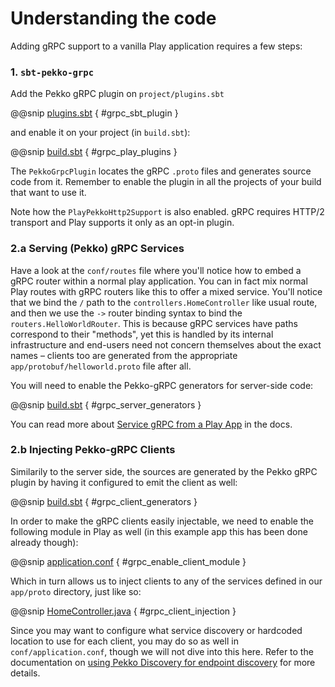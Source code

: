 # Understanding the code

Adding gRPC support to a vanilla Play application requires a few steps:

### 1. `sbt-pekko-grpc`

Add the Pekko gRPC plugin on `project/plugins.sbt`

@@snip [plugins.sbt](../../../../project/plugins.sbt) { #grpc_sbt_plugin }

and enable it on your project (in `build.sbt`):

@@snip [build.sbt](../../../../build.sbt) { #grpc_play_plugins }

The `PekkoGrpcPlugin` locates the gRPC `.proto` files and generates source code from it. Remember to enable the plugin
in all the projects of your build that want to use it.

Note how the `PlayPekkoHttp2Support` is also enabled. gRPC requires HTTP/2 transport and Play supports it only as an opt-in plugin.


### 2.a Serving (Pekko) gRPC Services

Have a look at the `conf/routes` file where you'll notice how to embed a gRPC router within a normal play application.
You can in fact mix normal Play routes with gRPC routers like this to offer a mixed service. You'll notice that we
bind the `/` path to the `controllers.HomeController` like usual route,
and then we use the `->` router binding syntax to bind the `routers.HelloWorldRouter`. This is because gRPC services
have paths correspond to their "methods", yet this is handled by its internal infrastructure and end-users need
not concern themselves about the exact names – clients too are generated from the appropriate
`app/protobuf/helloworld.proto` file after all.

You will need to enable the Pekko-gRPC generators for server-side code:

@@snip [build.sbt](../../../../build.sbt) { #grpc_server_generators }

You can read more about [Service gRPC from a Play App](https://developer.lightbend.com/docs/play-grpc/current/play/serving-grpc.html) in the docs.

### 2.b Injecting Pekko-gRPC Clients

Similarily to the server side, the sources are generated by the Pekko gRPC plugin by having it configured to emit the client as well:

@@snip [build.sbt](../../../../build.sbt) { #grpc_client_generators }

In order to make the gRPC clients easily injectable, we need to enable the following module in Play as well (in this
example app this has been done already though):

@@snip [application.conf](../../../../conf/application.conf) { #grpc_enable_client_module }

Which in turn allows us to inject clients to any of the services defined in our `app/proto` directory, just like so:

@@snip [HomeController.java](../../../../app/controllers/HomeController.java) { #grpc_client_injection }

Since you may want to configure what service discovery or hardcoded location to use for each client, you may do so
as well in `conf/application.conf`, though we will not dive into this here. Refer to the documentation on
[using Pekko Discovery for endpoint discovery](https://pekko.apache.org/docs/pekko-grpc/current/client/configuration.html#using-pekko-discovery-for-endpoint-discovery) for more details.

